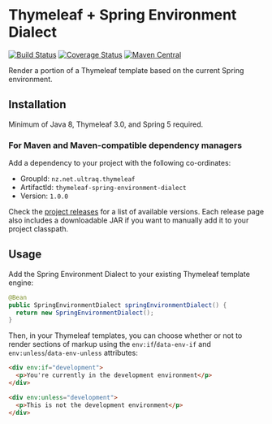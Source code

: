 
Thymeleaf + Spring Environment Dialect
======================================

[![Build Status](https://travis-ci.org/ultraq/thymeleaf-spring-environment-dialect.svg)](https://travis-ci.org/ultraq/thymeleaf-spring-environment-dialect)
[![Coverage Status](https://coveralls.io/repos/github/ultraq/thymeleaf-spring-environment-dialect/badge.svg?branch=master)](https://coveralls.io/github/ultraq/thymeleaf-spring-environment-dialect?branch=master)
[![Maven Central](https://img.shields.io/maven-central/v/nz.net.ultraq.thymeleaf/thymeleaf-spring-environment-dialect.svg?maxAge=3600)](http://search.maven.org/#search|ga|1|g%3A%22nz.net.ultraq.thymeleaf%22%20AND%20a%3A%22thymeleaf-spring-environment-dialect%22)

Render a portion of a Thymeleaf template based on the current Spring environment.


Installation
------------

Minimum of Java 8, Thymeleaf 3.0, and Spring 5 required.

### For Maven and Maven-compatible dependency managers

Add a dependency to your project with the following co-ordinates:

 - GroupId: `nz.net.ultraq.thymeleaf`
 - ArtifactId: `thymeleaf-spring-environment-dialect`
 - Version: `1.0.0`

Check the [project releases](https://github.com/ultraq/thymeleaf-spring-environment-dialect/releases)
for a list of available versions.  Each release page also includes a
downloadable JAR if you want to manually add it to your project classpath.


Usage
-----

Add the Spring Environment Dialect to your existing Thymeleaf template engine:

```java
@Bean
public SpringEnvironmentDialect springEnvironmentDialect() {
  return new SpringEnvironmentDialect();
}
```

Then, in your Thymeleaf templates, you can choose whether or not to render
sections of markup using the `env:if`/`data-env-if` and `env:unless`/`data-env-unless`
attributes:

```html
<div env:if="development">
  <p>You're currently in the development environment</p>
</div>

<div env:unless="development">
  <p>This is not the development environment</p>
</div>
```
